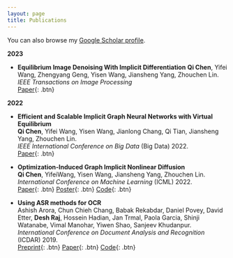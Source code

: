 ```yaml
---
layout: page
title: Publications
---
```


You can also browse my <a href="https://scholar.google.com/citations?user=jt-ePzYAAAAJ&hl=en" target="_blank">Google Scholar profile</a>.
<br />

**2023**

- **Equilibrium Image Denoising With Implicit Differentiation**
  **Qi Chen**, Yifei Wang, Zhengyang Geng, Yisen Wang, Jiansheng Yang, Zhouchen Lin.  
  *IEEE Transactions on Image Processing*  
  [Paper](https://ieeexplore.ieee.org/abstract/document/10070588/){: .btn}

**2022**

- **Efficient and Scalable Implicit Graph Neural Networks with Virtual Equilibrium**  
  **Qi Chen**, Yifei Wang, Yisen Wang, Jianlong Chang, Qi Tian, Jiansheng Yang, Zhouchen Lin.  
  *IEEE International Conference on Big Data* (Big Data) 2022.  
  [Paper](https://ieeexplore.ieee.org/abstract/document/10020519/){: .btn}
  
- **Optimization-Induced Graph Implicit Nonlinear Diffusion**  
  **Qi Chen**, YifeiWang, Yisen Wang, Jiansheng Yang, Zhouchen Lin.  
  *International Conference on Machine Learning* (ICML) 2022.  
  [Paper](https://arxiv.org/pdf/2206.14418){: .btn}
  [Poster](/static/poster/gind_poster.png){: .btn}
  [Code](https://github.com/7qchen/GIND){: .btn}
  
- **Using ASR methods for OCR**  
  Ashish Arora, Chun Chieh Chang, Babak Rekabdar, Daniel Povey, David Etter, **Desh Raj**, Hossein Hadian, Jan Trmal, Paola Garcia, Shinji Watanabe, Vimal Manohar, Yiwen Shao, Sanjeev Khudanpur.  
  *International Conference on Document Analysis and Recognition* (ICDAR) 2019.  
  [Preprint](https://www.danielpovey.com/files/2019_icdar_asr_for_ocr.pdf){: .btn}
  [Paper](https://ieeexplore.ieee.org/document/8978150){: .btn}
  [Code](https://github.com/kaldi-asr/kaldi/tree/master/egs/bentham){: .btn}
